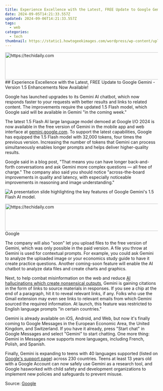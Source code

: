 ```yaml
---
title: Experience Excellence with the Latest, FREE Update to Google Gemini - Version 1.5 Enhancements Now Available!
date: 2024-09-05T14:21:33.557Z
updated: 2024-09-06T14:21:33.557Z
tags:
  - web
categories:
  - tech
thumbnail: https://static1.howtogeekimages.com/wordpress/wp-content/uploads/2024/02/google-bard-gemini-hero.jpg
---
```


<!-- affiliate ads begin -->
<a href="https://unicoeye.pxf.io/c/5597632/2134489/18498" target="_top" id="2134489">
  <img src="//a.impactradius-go.com/display-ad/18498-2134489" border="0" alt="https://techidaily.com" width="728" height="90"/>
</a>
<img height="0" width="0" src="https://unicoeye.pxf.io/i/5597632/2134489/18498" style="position:absolute;visibility:hidden;" border="0" />
<!-- affiliate ads end -->
## Experience Excellence with the Latest, FREE Update to Google Gemini - Version 1.5 Enhancements Now Available!

Google has launched upgrades to its Gemini AI chatbot, which now responds faster to your requests with better results and links to related content. The improvements require the updated 1.5 Flash model, which Google said will be available in Gemini "in the coming week."

 The latest 1.5 Flash AI large language model demoed at Google I/O 2024 is now available in the free version of Gemini in the mobile app and web interface at [gemini.google.com](https://gemini.google.com). To support the latest capabilities, Google has equipped the 1.5 Flash model with 32,000 tokens, four times the previous version. Increasing the number of tokens that Gemini can process simultaneously enables longer prompts and helps deliver higher-quality results.

 Google said in a blog post, "That means you can have longer back-and-forth conversations and ask Gemini more complex questions — all free of charge." The company also said you should notice "across-the-board improvements in quality and latency, with especially noticeable improvements in reasoning and image understanding."

![A presentation slide highlighting the key features of Google Gemini's 1.5 Flash AI model.](https://static1.howtogeekimages.com/wordpress/wp-content/uploads/2024/07/google-gemini-1-5-flash-ai-model-key-features.png) 

<!-- affiliate ads begin -->
<a href="https://ephamedtechinc.pxf.io/c/5597632/2136615/26400" target="_top" id="2136615">
  <img src="//a.impactradius-go.com/display-ad/26400-2136615" border="0" alt="https://techidaily.com" width="728" height="90"/>
</a>
<img height="0" width="0" src="https://ephamedtechinc.pxf.io/i/5597632/2136615/26400" style="position:absolute;visibility:hidden;" border="0" />
<!-- affiliate ads end -->
Google

 The company will also "soon" let you upload files to the free version of Gemini, which was only possible in the paid version. A file you throw at Gemini is used for contextual prompts. For example, you could ask Gemini to analyze the uploaded image or your economics study guide to have it create practice questions. Another coming-soon feature will enable the AI chatbot to analyze data files and create charts and graphics.

 Next, to help combat misinformation on the web and reduce [AI hallucinations which create nonsensical outputs](https://audio-shaping.techidaily.com/strategies-for-minimizing-large-scale-video-and-audio-data/), Gemini is gaining citations in the form of links to source materials in responses. If you see a chip at the end of a paragraph, hit it to reveal relevant links, if any. Folks who use the Gmail extension may even see links to relevant emails from which Gemini sourced the required information. At launch, this feature was restricted to English language prompts "in certain countries."

 Gemini is already available on iOS, Android, and Web, but now it's finally coming to Google Messages in the European Economic Area, the United Kingdom, and Switzerland. If you have it already, press "Start chat" in Google Messages and select "Gemini" to start chatting. One more thing: Gemini in Messages now supports more languages, including French, Polish, and Spanish.

 Finally, Gemini is expanding to teens with 40 languages supported (listed on [Google's support page](https://support.google.com/gemini/answer/14579026)) across 230 countries. Teens at least 13 years old with a Google Account can now safely use Gemini as a research tool, and Google hasworked with child safety and development organizations to implement new policies and safeguards to prevent misuse.

 Source: [Google](https://blog.google/products/gemini/google-gemini-new-features-july-2024/)

<ins class="adsbygoogle"
     style="display:block"
     data-ad-format="autorelaxed"
     data-ad-client="ca-pub-7571918770474297"
     data-ad-slot="1223367746"></ins>



<ins class="adsbygoogle"
     style="display:block"
     data-ad-client="ca-pub-7571918770474297"
     data-ad-slot="8358498916"
     data-ad-format="auto"
     data-full-width-responsive="true"></ins>


